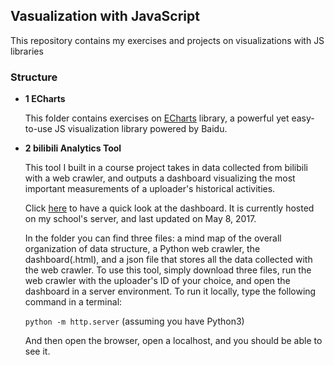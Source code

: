 ## Vasualization with JavaScript
This repository contains my exercises and projects on visualizations with JS libraries

### Structure
- **1 ECharts**

  This folder contains exercises on [ECharts](http://echarts.baidu.com/index.html) library, a powerful yet easy-to-use JS visualization library powered by Baidu. 
- **2 bilibili Analytics Tool**

  This tool I built in a course project takes in data collected from bilibili with a web crawler, and outputs a dashboard visualizing the most important measurements of a uploader's historical activities. 

  Click [here](http://www.terpconnect.umd.edu/~bz0045/INST741_finalProject/bilibili_dashboard.html) to have a quick look at the dashboard. It is currently hosted on my school's server, and last updated on May 8, 2017.

  In the folder you can find three files: a mind map of the overall organization of data structure, a Python web crawler, the dashboard(.html), and a json file that stores all the data collected with the web crawler. To use this tool, simply download three files, run the web crawler with the uploader's ID of your choice, and open the dashboard in a server environment. To run it locally, type the following command in a terminal:

  `python -m http.server` (assuming you have Python3)
  
  And then open the browser, open a localhost, and you should be able to see it.


